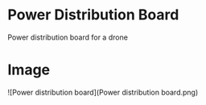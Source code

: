 Power Distribution Board
========================

Power distribution board for a drone


Image
===
![Power distribution board](Power distribution board.png)
